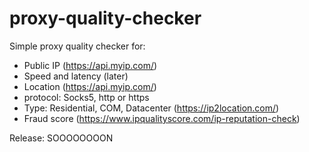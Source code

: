 # proxy-quality-checker
Simple proxy quality checker for: 
- Public IP (https://api.myip.com/)
- Speed and latency (later)
- Location (https://api.myip.com/)
- protocol: Socks5, http or https
- Type: Residential, COM, Datacenter (https://ip2location.com/)
- Fraud score (https://www.ipqualityscore.com/ip-reputation-check)

Release: SOOOOOOOON
